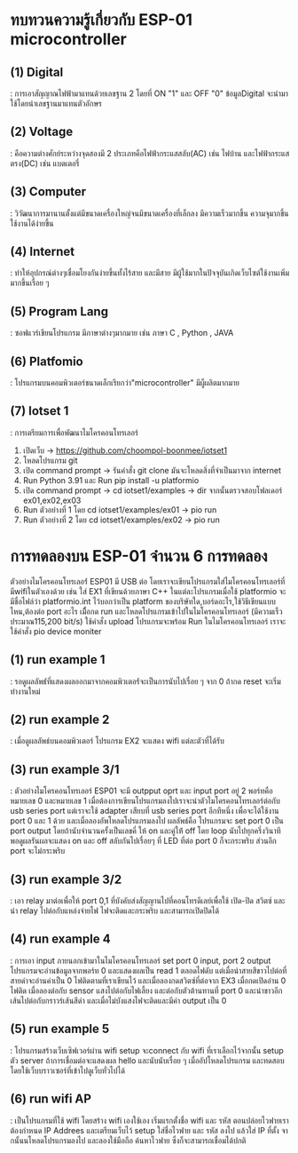 # ทบทวนความรู้เกี่ยวกับ ESP-01 microcontroller
## (1) Digital
: การเอาสัญญาณไฟฟ้ามาแทนด้วยเลขฐาน 2 โดยที่ ON "1" และ OFF "0" ข้อมูลDigital จะนำมาใช้โดยนำเลขฐานมาแทนตัวอักษร
## (2) Voltage
: คือความต่างศักย์ระหว่างจุดสองมี 2 ประเภทคือไฟฟ้ากระแสสลับ(AC) เช่น ไฟบ้าน และไฟฟ้ากระแสตรง(DC) เช่น แบตเตอรี่
## (3) Computer
: วิวัฒนาการมานานตั้งแต่มีขนาดเครื่องใหญ่จนมีขนาดเครื่องที่เล็กลง มีความเร็วมากขึ้น ความจุมากขึ้น ใช้งานได้ง่ายขึ้น
## (4) Internet
: ทำให้อุปกรณ์ต่างๆเชื่อมโยงกันง่ายขึ้นทั้งไร้สาย และมีสาย มีผู้ใช้มากในปัจจุบันเกิดเว็บไซต์ใช้งานเพิ่มมากขึ้นเรื่อย ๆ
## (5) Program Lang
: ซอฟแวร์เขียนโปรแกรม มีภาษาต่างๆมากมาย เช่น ภาษา C , Python , JAVA
## (6) Platfomio
: โปรแกรมบนคอมพิวเตอร์ชนาดเล็กเรียกว่า"microcontroller" มีผู็ผลิตมากมาย
## (7) Iotset 1
: การเตรียมการเพื่อพัฒนาไมโครคอนโทรเลอร์
1. เปิดเว็บ -> https://github.com/choompol-boonmee/iotset1
2. โหลดโปรแกรม git
3. เปิด command prompt -> รันคำสั่ง git clone มันจะโหลดสิ่งที่จำเป็นมาจาก internet
4. Run Python 3.91 และ Run pip install -u platformio
5.  เปิด command prompt -> cd iotset1/examples -> dir จากนั้นตรวจสอบโฟลเดอร์ ex01,ex02,ex03
6.  Run ตัวอย่างที่ 1 โดย cd iotset1/examples/ex01 -> pio run
7.  Run ตัวอย่างที่ 2 โดย cd iotset1/examples/ex02 -> pio run

# การทดลองบน ESP-01 จำนวน 6 การทดลอง
ตัวอย่างไมโครคอนโทรเลอร์์ ESP01 มี USB ต่อ โดยเราจะเขียนโปรแกรมใส่ไมโครคอนโทรเลอร์ที่มีwifiในตัวเองด้วย เช่น ใส่ EX1 ที่เขียนด้วยภาษา C++ ในแต่ละโปรแกรมเมื่อใช้ platformio จะมีชื่อไฟล์ว่า platformio.int ไว้บอกว่าเป็น platform ของบริษัทใด,บอร์ดอะไร,ใช้วิธีเขียนแบบไหน,ต้องต่อ port อะไร เมืื่อกด run และโหลดโปรแกรมเข้าไปในไมโครคอนโทรเลอร์ (มีความเร็วประมาณ115,200 bit/s) ใช้คำสั่ง upload โปรแกรมจะพร้อม Run ในไมโครคอนโทรเลอร์ เราจะใช้คำสั่ง pio device moniter
## (1) run example 1 
: รอดูผลลัพธ์์ที่แสดงผลออกมาจากคอมพิวเตอร์์จะเป็นการนับไปเรื่อย ๆ จาก 0 ถ้ากด reset จะเริ่มทำงานใหม่
## (2) run example 2 
: เมื่อดูผลลัพธ์บนคอมพิวเตอร์ โปรแกรม EX2 จะแสดง wifi แต่ละตัวที่ได้รับ
## (3) run example 3/1
: ตัวอย่างไมโครคอนโทรเลอร์ ESP01 จะมี outpput oprt และ input port อยู่ 2 พอร์ทคือ หมายเลข 0 และหมายเลข 1 เมื่อต้องการเขียนโปรแกรมลงไปเราจะนำตัวไมโครคอนโทรเลอร์ต่อกับ usb series port แต่เราจะใช้ adapter เสียบที่ usb series port อีกทีหนึ่ง เพื่อจะได้ใช้งาน port 0 และ 1 ด้วย และเมื่อลองอัพโหลดโปรแกรมลงไป ผลลัพธ์คือ โปรแกรมจะ set port 0 เป็น port output โดยถ้านับจำนวนครั้งเป็นเลขคี่ ให้ on และคู่ให้้ off โดย loop นับไปทุกครึ่งวินาทีพอดูผลรันผลจะแสดง on และ off สลับกันไปเรื่อยๆ ที่ LED ที่ต่อ port 0 ก็จะกระพริบ ส่วนอีก port จะไม่กระพริบ
## (3) run example 3/2
: เอา relay มาต่อเพื่อให้ port 0,1 ที่บังคับส่งสัญญานไปที่คอนโทรดีเลย์เพื่อใช้ เปิด-ปิด สวิตซ์ และนำ relay ไปต่อกับแหล่งจ่ายไฟ ไฟจะติดและกระพริบ และสามารถเปิดปิดได้
## (4) run example 4
: การเอา input ภายนอกเข้ามาในไมโครคอนโทรเลอร์ set port 0 input, port 2 output โปรแกรมจะอ่านข้อมูลจากพอร์ท 0 และแสดงผลเป็น read 1 ตลอดไฟดับ แต่เมื่อนำสายสีขาวไปต่อที่สายดำจะอ่านค่าเป็น 0 ไฟติดตามที่เราเขียนไว้ และเมื่อลองกดสวิตซ์ที่ต่อจาก EX3 เมื่อกดเปิดอ่าน 0 ไฟติด เมื่อลองต่อกับ sensor แสงไปต่อกับไฟเลี้ยง และต่อกับตัวต้านทานที่ port 0 และนำขาวอีกเส้นไปต่อกับกราวร์เส้นสีดำ และเมื่อไม่บังแสงไฟจะติดและมีค่า output เป็น 0
## (5) run example 5 
: โปรแกรมสร้างเว็บเซิฟเวอร์ผ่าน wifi setup จะconnect กับ wifi ที่เราเลือกไว้จากนั้น setup ตัว  server ถ้าการเชื่อมต่อจะแสดงผล hello และนับนับเรื่อย ๆ เมื่ออัปโหลดโปรแกรม และทดสอบโดยใช้เว็บบราวเซอร์ที่เข้าไปดูเว็บทั่วไปได้
## (6) run wifi AP
: เป็นโปรแกรมที่ใช้ wifi โดยสร้าง wifi เองใช้เอง เริ่มแรกตั้งชื่อ wifi และ รหัส ตอนปล่อยไวฟายเราต้องกำหนด IP Addrees และเตรียมเว็บไว้ setup ใส่ชื่อไวฟาย และ รหัส ลงไป แล้วใส่ IP ที่ตั้ง จากนั้นนโหลดโปรแกรมลงไป และลองใช้มือถือ ค้นหาไวฟาย ซึ่งก็จะสามารถเชื่อมได้ปกติ
